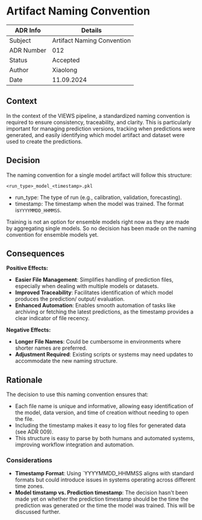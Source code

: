 # Artifact Naming Convention


| ADR Info            | Details                    |
|---------------------|----------------------------|
| Subject             | Artifact Naming Convention |
| ADR Number          | 012                        |
| Status              | Accepted                   |
| Author              | Xiaolong                   |
| Date                | 11.09.2024                 |

## Context
In the context of the VIEWS pipeline, a standardized naming convention is required to ensure consistency, traceability, and clarity. 
This is particularly important for managing prediction versions, tracking when predictions were generated, and easily identifying which model artifact and dataset were used to create the predictions.

## Decision
The naming convention for a single model artifact will follow this structure:
```
<run_type>_model_<timestamp>.pkl
```
- run_type: The type of run (e.g., calibration, validation, forecasting).
- timestamp: The timestamp when the model was trained. The format is`YYYYMMDD_HHMMSS`.

Training is not an option for ensemble models right now as they are made by aggregating single models. So no decision has been made on the naming convention for ensemble models yet.

## Consequences
**Positive Effects:**

- **Easier File Management**: Simplifies handling of prediction files, especially when dealing with multiple models or datasets.
- **Improved Traceability**: Facilitates identification of which model produces the prediction/ output/ evaluation.
- **Enhanced Automation**: Enables smooth automation of tasks like archiving or fetching the latest predictions, as the timestamp provides a clear indicator of file recency.


**Negative Effects:**
- **Longer File Names**: Could be cumbersome in environments where shorter names are preferred.
- **Adjustment Required**: Existing scripts or systems may need updates to accommodate the new naming structure.

## Rationale
The decision to use this naming convention ensures that:

- Each file name is unique and informative, allowing easy identification of the model, data version, and time of creation without needing to open the file.
- Including the timestamp makes it easy to log files for generated data (see ADR 009).
- This structure is easy to parse by both humans and automated systems, improving workflow integration and automation.

### Considerations
- **Timestamp Format**: Using `YYYYMMDD_HHMMSS aligns with standard formats but could introduce issues in systems operating across different time zones.
- **Model timstamp vs. Prediction timestamp**: The decision hasn't been made yet on whether the prediction timestamp should be the time the prediction was generated or the time the model was trained. This will be discussed further.
